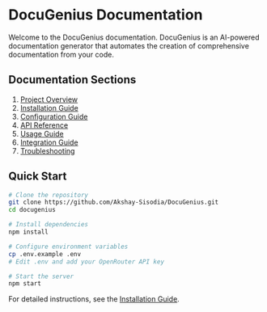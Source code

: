 # DocuGenius Documentation

Welcome to the DocuGenius documentation. DocuGenius is an AI-powered documentation generator that automates the creation of comprehensive documentation from your code.

## Documentation Sections

1. [Project Overview](./project-overview.md)
2. [Installation Guide](./installation-guide.md)
3. [Configuration Guide](./configuration-guide.md)
4. [API Reference](./api-reference.md)
5. [Usage Guide](./usage-guide.md)
6. [Integration Guide](./integration-guide.md)
7. [Troubleshooting](./troubleshooting.md)

## Quick Start

```bash
# Clone the repository
git clone https://github.com/Akshay-Sisodia/DocuGenius.git
cd docugenius

# Install dependencies
npm install

# Configure environment variables
cp .env.example .env
# Edit .env and add your OpenRouter API key

# Start the server
npm start
```

For detailed instructions, see the [Installation Guide](./installation-guide.md). 